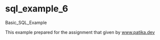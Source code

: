 # sql_example_6
Basic_SQL_Example

This example prepared for the assignment that given by www.patika.dev
